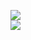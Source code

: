 [![](https://img.shields.io/badge/Made%20With-Github%20Spray-lightgrey.svg?style=for-the-badge&logo=github)](https://github.com/Annihil/github-spray#28788)  
[![](https://i.imgur.com/2DrTn0Z.gif)](https://github.com/Annihil/github-spray)
